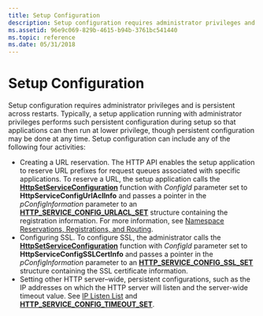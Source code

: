 ```yaml
---
title: Setup Configuration
description: Setup configuration requires administrator privileges and is persistent across restarts.
ms.assetid: 96e9c069-829b-4615-b94b-3761bc541440
ms.topic: reference
ms.date: 05/31/2018
---
```


# Setup Configuration

Setup configuration requires administrator privileges and is persistent across restarts. Typically, a setup application running with administrator privileges performs such persistent configuration during setup so that applications can then run at lower privilege, though persistent configuration may be done at any time. Setup configuration can include any of the following four activities:

-   Creating a URL reservation. The HTTP API enables the setup application to reserve URL prefixes for request queues associated with specific applications. To reserve a URL, the setup application calls the [**HttpSetServiceConfiguration**](/windows/desktop/api/Http/nf-http-httpsetserviceconfiguration) function with *ConfigId* parameter set to **HttpServiceConfigUrlAclInfo** and passes a pointer in the *pConfigInformation* parameter to an [**HTTP\_SERVICE\_CONFIG\_URLACL\_SET**](/windows/desktop/api/Http/ns-http-http_service_config_urlacl_set) structure containing the registration information. For more information, see [Namespace Reservations, Registrations, and Routing](namespace-reservations-registrations-and-routing.md).
-   Configuring SSL. To configure SSL, the administrator calls the [**HttpSetServiceConfiguration**](/windows/desktop/api/Http/nf-http-httpsetserviceconfiguration) function with *ConfigId* parameter set to **HttpServiceConfigSSLCertInfo** and passes a pointer in the *pConfigInformation* parameter to an [**HTTP\_SERVICE\_CONFIG\_SSL\_SET**](/windows/desktop/api/Http/ns-http-http_service_config_ssl_set) structure containing the SSL certificate information.
-   Setting other HTTP server–wide, persistent configurations, such as the IP addresses on which the HTTP server will listen and the server-wide timeout value. See [IP Listen List](ip-listen-list.md) and [**HTTP\_SERVICE\_CONFIG\_TIMEOUT\_SET**](/windows/desktop/api/Http/ns-http-http_service_config_timeout_set).

 

 




